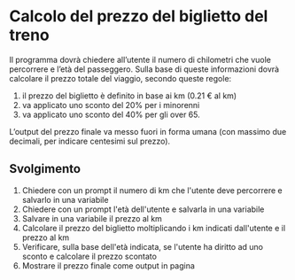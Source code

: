 Calcolo del prezzo del biglietto del treno
===
Il programma dovrà chiedere all’utente il numero di chilometri che vuole percorrere e l’età del passeggero.
Sulla base di queste informazioni dovrà calcolare il prezzo totale del viaggio, secondo queste regole:
1. il prezzo del biglietto è definito in base ai km (0.21 € al km)
2. va applicato uno sconto del 20% per i minorenni
3. va applicato uno sconto del 40% per gli over 65.

L’output del prezzo finale va messo fuori in forma umana (con massimo due decimali, per indicare centesimi sul prezzo).

## Svolgimento
1. Chiedere con un prompt il numero di km che l'utente deve percorrere e salvarlo in una variabile
2. Chiedere con un prompt l'età dell'utente e salvarla in una variabile
3. Salvare in una variabile il prezzo al km
4. Calcolare il prezzo del biglietto moltiplicando i km indicati dall'utente e il prezzo al km
5. Verificare, sulla base dell'età indicata, se l'utente ha diritto ad uno sconto e calcolare il prezzo scontato
6. Mostrare il prezzo finale come output in pagina

